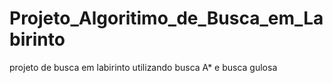 # Projeto_Algoritimo_de_Busca_em_Labirinto
projeto de busca em labirinto utilizando busca A* e busca gulosa

